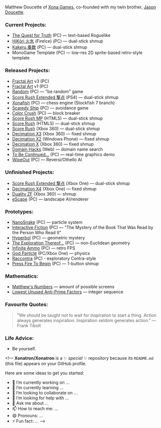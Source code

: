 Matthew Doucette of [Xona Games](https://github.com/XonaGames), co-founded with my twin brother, [Jason Doucette](https://github.com/JDoucette).
### Current Projects:
- [The Quest for Truth](http://xona.com/quest/) (PC) — text-based Roguelike
- [HiKōri 火氷](http://xona.com/hikori/) (FireIce) (PC) — dual-stick shmup
- [Kakeru 乗数](http://xona.com/kakeru/) (PC) — dual-stick shmup
- MonoGame Template (PC) — low-res 2D sprite-based retro-style template

### Released Projects:
- [Fractal Art](https://youtu.be/fpyS-u69-zs) v3 (PC)
- [Fractal Art](https://youtu.be/1pK00KAIC9Q) v1 (PC)
- [Random](http://xona.com/random) (PC) — "be random" game
- [Score Rush Extended 撃点](http://xona.com/scorerush/) (PS4) — dual-stick shmup
- [Xonafish](http://xona.com/xonafish/) (PC) — chess engine (Stockfish 7 branch)
- [Scaredy Ship](http://xona.com/scaredyship/) (PC) — avoidance game
- [Color Crush](http://xona.com/colorcrush/) (PC) — block breaker
- [Score Rush MP](http://xona.com/scorerush/html5/) (HTML5) — dual-stick shmup
- [Score Rush](http://xona.com/scorerush/html5/) (HTML5) — dual-stick shmup
- [Score Rush](http://xona.com/scorerush/x360/) (Xbox 360) — dual-stick shmup
- [Decimation X3](http://xona.com/decimationx3/) (Xbox 360) — fixed shmup
- [Decimation X2](http://xona.com/decimationx2/) (Windows Phone) — fixed shmup
- [Decimation X](http://xona.com/decimationx/) (Xbox 360) — fixed shmup
- [Domain Hacks](http://xona.com/domainhacks/) (Web) — domain name search
- [To Be Continued...](http://xona.com/tbc/) (PC) — real-time graphics demo
- [WipeOut](http://xona.com/wipeout/) (PC) — Reversi/Othello AI
### Unfinished Projects:
- [Score Rush Extended 撃点](http://xona.com/scorerush/) (Xbox One) — dual-stick shmup
- [Decimation X4](http://xona.com/decimationx4/) (Xbox One) — fixed shmup
- [Duality ZF](http://xona.com/dualityzf/) (Xbox 360) — shmup
- [eScape](http://xona.com/escape/) (PC) — landscape AI/renderer
### Prototypes:
- [NanoSnake](https://www.youtube.com/playlist?list=PLYUwJ3dlBCsVuN_dRL6TDp9FynDq0oy14) (PC) — particle system
- [Interactive Fiction](https://youtu.be/I6-GujXBzgk) (PC) — "The Mystery of the Book That Was Read by the Person Who Read It"
- [Hyperbol](http://xona.com/hyperbol/) (PC) — geometric mystery
- [The Exploration Thereof...](http://xona.com/exploration/) (PC) — non-Euclidean geometry
- [Infinite Ammo](http://xona.com/infiniteammo/) (PC) — retro FPS
- [God Particle](http://xona.com/godparticle/) (PC/Xbox One) — physics
- [Raccontra](http://xona.com/raccontra/) (PC) - exploratory Contra-style
- [Press Fire To Begin](http://xona.com/pressfire/) (PC) — 1-button shmup
### Mathematics:
- [Matthew's Numbers](http://xona.com/matthewsnumbers/) — amount of possible screens
- [Lowest Unused Anti-Prime Factors](https://oeis.org/A332271) — integer sequence
### Favourite Quotes:
> "We should be taught not to wait for inspiration to start a thing. Action always generates inspiration. Inspiration seldom generates action." — Frank Tibolt
### Life Advice:
- Be yourself.

<!—
**Xonatron/Xonatron** is a ✨ _special_ ✨ repository because its `README.md` (this file) appears on your GitHub profile.

Here are some ideas to get you started:

- 🔭 I’m currently working on ...
- 🌱 I’m currently learning ...
- 👯 I’m looking to collaborate on ...
- 🤔 I’m looking for help with ...
- 💬 Ask me about ...
- 📫 How to reach me: ...
- 😄 Pronouns: ...
- ⚡ Fun fact: ...
—>
